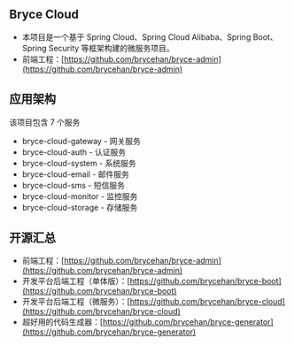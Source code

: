 ## Bryce Cloud

* 本项目是一个基于 Spring Cloud、Spring Cloud Alibaba、Spring Boot、Spring Security 等框架构建的微服务项目。
* 前端工程：[https://github.com/brycehan/bryce-admin](https://github.com/brycehan/bryce-admin)

## 应用架构

该项目包含 7 个服务

* bryce-cloud-gateway - 网关服务
* bryce-cloud-auth - 认证服务
* bryce-cloud-system - 系统服务
* bryce-cloud-email - 邮件服务
* bryce-cloud-sms - 短信服务
* bryce-cloud-monitor - 监控服务
* bryce-cloud-storage - 存储服务

## 开源汇总

* 前端工程：[https://github.com/brycehan/bryce-admin](https://github.com/brycehan/bryce-admin)
* 开发平台后端工程（单体版）：[https://github.com/brycehan/bryce-boot](https://github.com/brycehan/bryce-boot)
* 开发平台后端工程（微服务）：[https://github.com/brycehan/bryce-cloud](https://github.com/brycehan/bryce-cloud)
* 超好用的代码生成器：[https://github.com/brycehan/bryce-generator](https://github.com/brycehan/bryce-generator)



